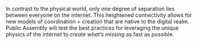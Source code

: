 In contrast to the physical world, only one degree of separation lies between everyone on the internet. This heightened connectivity allows for new models of coordination + creation that are native to the digital realm. Public Assembly will test the best practices for leveraging the unique physics of the internet to *create what’s missing* as fast as possible.
